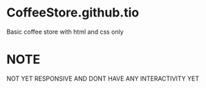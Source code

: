 # CoffeeStore.github.tio
Basic coffee store with html and css only
<br>
<h1> NOTE </h1>
NOT YET RESPONSIVE AND DONT HAVE ANY INTERACTIVITY YET
